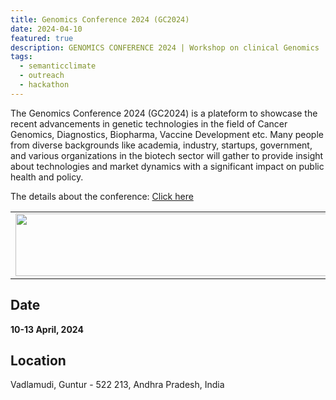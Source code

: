 ```yaml
---
title: Genomics Conference 2024 (GC2024)
date: 2024-04-10
featured: true
description: GENOMICS CONFERENCE 2024 | Workshop on clinical Genomics
tags:
  - semanticclimate
  - outreach
  - hackathon
---
```



The Genomics Conference 2024 (GC2024) is a plateform to showcase the recent advancements in genetic technologies in the field of Cancer Genomics, Diagnostics, Biopharma, Vaccine Development etc. Many people from diverse backgrounds like academia, industry, startups, government, and various organizations in the biotech sector will gather to provide insight about technologies and market dynamics with a significant impact on public health and policy.

The details about the conference: [Click here](https://drive.google.com/file/d/1-yv8lAWaWnRwWxEWd69p4NBzw7xrbH_X/view?usp=sharing)

<table>
  <tr>
    <td>
      <img src='{{ "/static/img/gc24.jpg" | url }}' width="500" height="100">
    </td>
  </tr>
</table>

## Date 

**10-13 April, 2024** 

## Location

Vadlamudi, Guntur - 522 213, Andhra Pradesh, India





